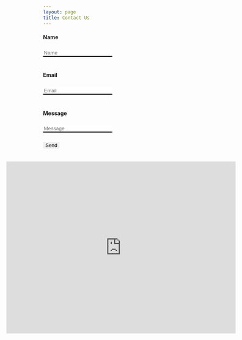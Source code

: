 ```yaml
---
layout: page
title: Contact Us
---
```

<html>
    <head>
        <style>
            input {
                border: none;
                border-bottom: 2px solid black;
                margin-top: 5px;
                margin-bottom: 20px;
            }
            input[type=submit] {
                border: none;
            }
        </style>
    </head>
    </html>
    

    
 <script type="text/javascript">var submitted=false;</script>

<iframe id="hidden_iframe" name="hidden_iframe" onload="submitted&amp;&amp;(window.location=&quot;https://neuroexo.org/thanks/&quot;)" style="display:none"></iframe>

<form action="https://docs.google.com/forms/d/e/1FAIpQLSfzO-mkf1gKY5kpA8piBab6h6KymTF0sMOzfcbuRoEvuL6SOA/formResponse" method="post" target="hidden_iframe" onsubmit="submitted=true;">
    <label><h4>Name</h4></label>
    <input name="entry.134554697" type="text" placeholder="Name" />
    <label><h4>Email</h4></label>
    <input name="entry.17102386" type="email" placeholder="Email"/>
    <label><h4>Message</h4></label>
    <input name="entry.616702237" type="text" placeholder="Message" />
    <br>
    <input type="submit" value="Send" />

   </form>
   


<iframe src="https://www.google.com/maps/embed?pb=!1m18!1m12!1m3!1d3464.88967405869!2d-95.34373238489242!3d29.72295488200039!2m3!1f0!2f0!3f0!3m2!1i1024!2i768!4f13.1!3m3!1m2!1s0x8640be59dd97a6b5%3A0x5cf93fc344a3f9e9!2sCullen+College+of+Engineering+2%2C+Houston%2C+TX+77004!5e0!3m2!1sen!2sus!4v1560872855810!5m2!1sen!2sus" width="600" height="450" align="right" frameborder="0" style="border:0" allowfullscreen></iframe>
   
   
    
